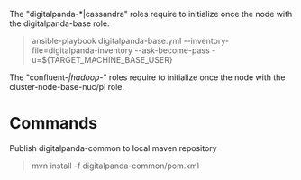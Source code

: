 The "digitalpanda-*|cassandra" roles require to initialize once the node with the digitalpanda-base role.
> ansible-playbook digitalpanda-base.yml --inventory-file=digitalpanda-inventory --ask-become-pass -u=${TARGET_MACHINE_BASE_USER}

The "confluent-*|hadoop-*" roles require to initialize once the node with the cluster-node-base-nuc/pi role.


# Commands
Publish digitalpanda-common to local maven repository
> mvn install -f digitalpanda-common/pom.xml